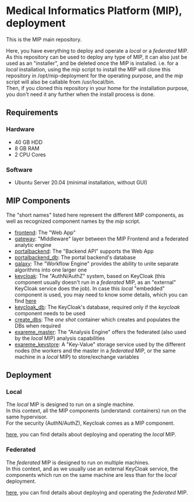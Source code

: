# Medical Informatics Platform (MIP), deployment

This is the MIP main repository.

Here, you have everything to deploy and operate a *local* or a *federated* MIP.  
As this repository can be used to deploy any type of MIP, it can also just be used as an "installer", and be deleted once the MIP is installed. i.e. for a *local* installation, using the *mip* script to install the MIP will clone this repository in /opt/mip-deployment for the operating purpose, and the *mip* script will also be callable from /usr/local/bin.  
Then, if you cloned this repository in your home for the installation purpose, you don't need it any further when the install process is done.

## Requirements
### Hardware
* 40 GB HDD
* 8 GB RAM
* 2 CPU Cores

### Software
* Ubuntu Server 20.04 (minimal installation, without GUI)

## <a id="Components">MIP Components</a>
The "short names" listed here represent the different MIP components, as well as recognized component names by the *mip* script.
* <a href="https://github.com/HBPMedical/portal-frontend" target="_blank">frontend</a>: The "Web App"
* <a href="https://github.com/HBPMedical/gateway" target="_blank">gateway</a>: "Middleware" layer between the MIP Frontend and a federated analytic engine
* <a href="https://github.com/HBPMedical/portal-backend" target="_blank">portalbackend</a>: The "Backend API" supports the Web App
* <a href="https://github.com/docker-library/postgres" target="_blank">portalbackend_db</a>: The portal backend's database
* <a href="https://github.com/madgik/galaxy" target="_blank">galaxy</a>: The "Workflow Engine" provides the ability to unite separate algorithms into one larger one
* <a href="https://github.com/keycloak/keycloak-containers" target="_blank">keycloak</a>: The "AuthN/AuthZ" system, based on KeyCloak (this component usually doesn't run in a *federated* MIP, as an "external" KeyCloak service does the job). In case this *local* "embedded" component is used, you may need to know some details, which you can find <a id="UsersConfiguration" href="documentation/UsersConfiguration.md">here</a>
* <a href="https://github.com/docker-library/postgres" target="_blank">keycloak_db</a>: The KeyCloak's database, required only if the *keycloak* component needs to be used
* <a href="https://github.com/HBPMedical/docker-create-databases" target="_blank">create_dbs</a>: The *one shot* container which creates and populates the DBs when required
* <a href="https://github.com/madgik/exareme" target="_blank">exareme_master</a>: The "Analysis Engine" offers the federated (also used by the *local* MIP) analysis capabilities
* <a href="https://github.com/bitnami/bitnami-docker-consul" target="_blank">exareme_keystore</a>: A "Key-Value" storage service used by the different nodes (the workers and the master in a *federated* MIP, or the same machine in a *local* MIP) to store/exchange variables

## Deployment
### Local
The *local* MIP is designed to run on a single machine.  
In this context, all the MIP components (understand: containers) run on the same hypervisor.  
For the security (AuthN/AuthZ), Keycloak comes as a MIP component.

<a id="LocalDeployment" href="doc/Readme.md">here</a>, you can find details about deploying and operating the *local* MIP.

### Federated
The *federated* MIP is designed to run on multiple machines.  
In this context, and as we usually use an external KeyCloak service, the components which run on the same machine are less than for the *local* deployment.

<a id="FederatedDeployment" href="Federation/doc/Readme.md">here</a>, you can find details about deploying and operating the *federated* MIP.
